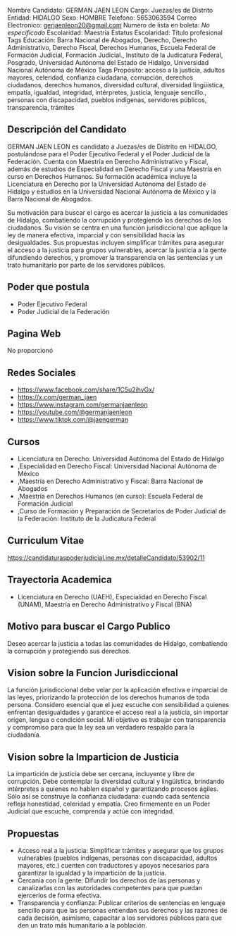 Nombre Candidato: GERMAN JAEN LEON
Cargo: Juezas/es de Distrito
Entidad: HIDALGO
Sexo: HOMBRE
Telefono: 5653063594
Correo Electronico: gerjaenleon20@gmail.com
Numero de lista en boleta: *No especificado*
Escolaridad: Maestría
Estatus Escolaridad: Título profesional
Tags Educación: Barra Nacional de Abogados, Derecho, Derecho Administrativo, Derecho Fiscal, Derechos Humanos, Escuela Federal de Formación Judicial, Formación Judicial., Instituto de la Judicatura Federal, Posgrado, Universidad Autónoma del Estado de Hidalgo, Universidad Nacional Autónoma de México
Tags Propósito: acceso a la justicia, adultos mayores, celeridad, confianza ciudadana, corrupción, derechos ciudadanos, derechos humanos, diversidad cultural, diversidad lingüística, empatía, igualdad, integridad, intérpretes, justicia, lenguaje sencillo., personas con discapacidad, pueblos indígenas, servidores públicos, transparencia, trámites


## Descripción del Candidato 

GERMAN JAEN LEON es candidato a Juezas/es de Distrito en HIDALGO, postulándose para el Poder Ejecutivo Federal y el Poder Judicial de la Federación. Cuenta con Maestría en Derecho Administrativo y Fiscal, además de estudios de Especialidad en Derecho Fiscal y una Maestría en curso en Derechos Humanos. Su formación académica incluye la Licenciatura en Derecho por la Universidad Autónoma del Estado de Hidalgo y estudios en la Universidad Nacional Autónoma de México y la Barra Nacional de Abogados.

Su motivación para buscar el cargo es acercar la justicia a las comunidades de Hidalgo, combatiendo la corrupción y protegiendo los derechos de los ciudadanos. Su visión se centra en una función jurisdiccional que aplique la ley de manera efectiva, imparcial y con sensibilidad hacia las desigualdades. Sus propuestas incluyen simplificar trámites para asegurar el acceso a la justicia para grupos vulnerables, acercar la justicia a la gente difundiendo derechos, y promover la transparencia en las sentencias y un trato humanitario por parte de los servidores públicos.


## Poder que postula

- Poder Ejecutivo Federal
- Poder Judicial de la Federación


## Pagina Web

No proporcionó


## Redes Sociales

- https://www.facebook.com/share/1C5u2ihvGx/
- https://x.com/german_jaen
- https://www.instagram.com/germanjaenleon
- https://youtube.com/@germanjaenleon
- https://www.tiktok.com/@jaengerman


## Cursos

- Licenciatura en Derecho: Universidad Autónoma del Estado de Hidalgo
- ,Especialidad en Derecho Fiscal: Universidad Nacional Autónoma de México
- ,Maestría en Derecho Administrativo y Fiscal: Barra Nacional de Abogados
- ,Maestría en Derechos Humanos (en curso): Escuela Federal de Formación Judicial
- ,Curso de Formación y Preparación de Secretarios de Poder Judicial de la Federación: Instituto de la Judicatura Federal


## Curriculum Vitae

https://candidaturaspoderjudicial.ine.mx/detalleCandidato/53902/11


## Trayectoria Academica

- Licenciatura en Derecho (UAEH), Especialidad en Derecho Fiscal (UNAM), Maestría en Derecho Administrativo y Fiscal (BNA)


## Motivo para buscar el Cargo Publico

Deseo acercar la justicia a todas las comunidades de Hidalgo, combatiendo la corrupción y protegiendo sus derechos.


## Vision sobre la Funcion Jurisdiccional

La función jurisdiccional debe velar por la aplicación efectiva e imparcial de las leyes, priorizando la protección de los derechos humanos de toda persona. Considero esencial que el juez escuche con sensibilidad a quienes enfrentan desigualdades y garantice el acceso real a la justicia, sin importar origen, lengua o condición social. Mi objetivo es trabajar con transparencia y compromiso para que la ley sea un verdadero respaldo para la ciudadanía.


## Vision sobre la Imparticion de Justicia

La impartición de justicia debe ser cercana, incluyente y libre de corrupción. Debe contemplar la diversidad cultural y lingüística, brindando intérpretes a quienes no hablen español y garantizando procesos ágiles. Sólo así se construye la confianza ciudadana: cuando cada sentencia refleja honestidad, celeridad y empatía. Creo firmemente en un Poder Judicial que escuche, comprenda y actúe con integridad.


## Propuestas

- Acceso real a la justicia: Simplificar trámites y asegurar que los grupos vulnerables (pueblos indígenas, personas con discapacidad, adultos mayores, etc.) cuenten con traductores y apoyos necesarios para garantizar la igualdad y la impartición de la justicia.
- Cercanía con la gente: Difundir los derechos de las personas y canalizarlas con las autoridades competentes para que puedan ejercerlos de forma efectiva.
- Transparencia y confianza: Publicar criterios de sentencias en lenguaje sencillo para que las personas entiendan sus derechos y las razones de cada decisión, asimismo, capacitar a los servidores públicos para que den un trato más humanitario a la población.

